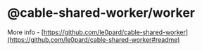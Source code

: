 # @cable-shared-worker/worker

More info - [https://github.com/le0pard/cable-shared-worker](https://github.com/le0pard/cable-shared-worker#readme)
